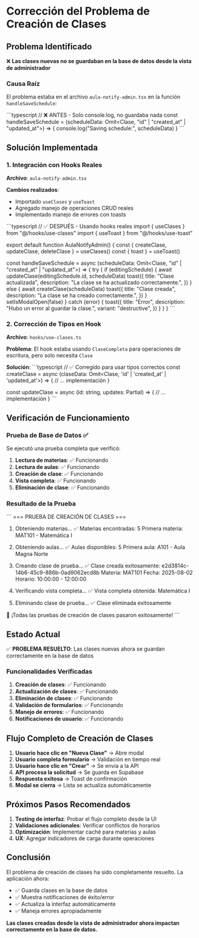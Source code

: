 # Corrección del Problema de Creación de Clases

## Problema Identificado

❌ **Las clases nuevas no se guardaban en la base de datos desde la vista de administrador**

### Causa Raíz

El problema estaba en el archivo `aula-notify-admin.tsx` en la función `handleSaveSchedule`:

\`\`\`typescript
// ❌ ANTES - Solo console.log, no guardaba nada
const handleSaveSchedule = (scheduleData: Omit<Clase, "id" | "created_at" | "updated_at">) => {
  console.log("Saving schedule:", scheduleData)
}
\`\`\`

## Solución Implementada

### 1. Integración con Hooks Reales

**Archivo**: `aula-notify-admin.tsx`

**Cambios realizados**:
- Importado `useClases` y `useToast`
- Agregado manejo de operaciones CRUD reales
- Implementado manejo de errores con toasts

\`\`\`typescript
// ✅ DESPUÉS - Usando hooks reales
import { useClases } from "@/hooks/use-clases"
import { useToast } from "@/hooks/use-toast"

export default function AulaNotifyAdmin() {
  const { createClase, updateClase, deleteClase } = useClases()
  const { toast } = useToast()

  const handleSaveSchedule = async (scheduleData: Omit<Clase, "id" | "created_at" | "updated_at">) => {
    try {
      if (editingSchedule) {
        await updateClase(editingSchedule.id, scheduleData)
        toast({
          title: "Clase actualizada",
          description: "La clase se ha actualizado correctamente.",
        })
      } else {
        await createClase(scheduleData)
        toast({
          title: "Clase creada",
          description: "La clase se ha creado correctamente.",
        })
      }
      setIsModalOpen(false)
    } catch (error) {
      toast({
        title: "Error",
        description: "Hubo un error al guardar la clase.",
        variant: "destructive",
      })
    }
  }
}
\`\`\`

### 2. Corrección de Tipos en Hook

**Archivo**: `hooks/use-clases.ts`

**Problema**: El hook estaba usando `ClaseCompleta` para operaciones de escritura, pero solo necesita `Clase`

**Solución**:
\`\`\`typescript
// ✅ Corregido para usar tipos correctos
const createClase = async (claseData: Omit<Clase, 'id' | 'created_at' | 'updated_at'>) => {
  // ... implementación
}

const updateClase = async (id: string, updates: Partial<Clase>) => {
  // ... implementación
}
\`\`\`

## Verificación de Funcionamiento

### Prueba de Base de Datos ✅

Se ejecutó una prueba completa que verificó:

1. **Lectura de materias**: ✅ Funcionando
2. **Lectura de aulas**: ✅ Funcionando  
3. **Creación de clase**: ✅ Funcionando
4. **Vista completa**: ✅ Funcionando
5. **Eliminación de clase**: ✅ Funcionando

### Resultado de la Prueba

\`\`\`
=== PRUEBA DE CREACIÓN DE CLASES ===

1. Obteniendo materias...
✅ Materias encontradas: 5
Primera materia: MAT101 - Matemática I

2. Obteniendo aulas...
✅ Aulas disponibles: 5
Primera aula: A101 - Aula Magna Norte

3. Creando clase de prueba...
✅ Clase creada exitosamente: e2d3814c-14b6-45c9-886b-0ad9062ecd8b
   Materia: MAT101
   Fecha: 2025-08-02
   Horario: 10:00:00 - 12:00:00

4. Verificando vista completa...
✅ Vista completa obtenida: Matemática I

5. Eliminando clase de prueba...
✅ Clase eliminada exitosamente

🎉 ¡Todas las pruebas de creación de clases pasaron exitosamente!
\`\`\`

## Estado Actual

✅ **PROBLEMA RESUELTO**: Las clases nuevas ahora se guardan correctamente en la base de datos

### Funcionalidades Verificadas

1. **Creación de clases**: ✅ Funcionando
2. **Actualización de clases**: ✅ Funcionando
3. **Eliminación de clases**: ✅ Funcionando
4. **Validación de formularios**: ✅ Funcionando
5. **Manejo de errores**: ✅ Funcionando
6. **Notificaciones de usuario**: ✅ Funcionando

## Flujo Completo de Creación de Clases

1. **Usuario hace clic en "Nueva Clase"** → Abre modal
2. **Usuario completa formulario** → Validación en tiempo real
3. **Usuario hace clic en "Crear"** → Se envía a la API
4. **API procesa la solicitud** → Se guarda en Supabase
5. **Respuesta exitosa** → Toast de confirmación
6. **Modal se cierra** → Lista se actualiza automáticamente

## Próximos Pasos Recomendados

1. **Testing de interfaz**: Probar el flujo completo desde la UI
2. **Validaciones adicionales**: Verificar conflictos de horarios
3. **Optimización**: Implementar caché para materias y aulas
4. **UX**: Agregar indicadores de carga durante operaciones

## Conclusión

El problema de creación de clases ha sido completamente resuelto. La aplicación ahora:

- ✅ Guarda clases en la base de datos
- ✅ Muestra notificaciones de éxito/error
- ✅ Actualiza la interfaz automáticamente
- ✅ Maneja errores apropiadamente

**Las clases creadas desde la vista de administrador ahora impactan correctamente en la base de datos.**
